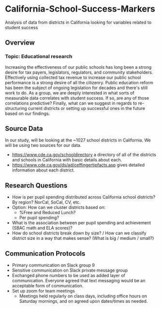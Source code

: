 # California-School-Success-Markers

Analysis of data from districts in California looking for variables related to student success

## Overview

### Topic: Educational research

Increasing the effectiveness of our public schools has long been a strong desire for tax payers, legislators, regulators, and community stakeholders. Effectively using collected tax revenue to increase our public school performance is a strong desire of all the citizenry. Public education reform has been the subject of ongoing legislation for decades and there's still work to do. As a group, we are deeply interested in what sorts of measurable data correlates with student success. If so, are any of those correlations predictive? Finally, what can we suggest in regards to re-structuring current districts or setting up successful ones in the future based on our findings.

## Source Data

In our study, will be looking at the ~1027 school districts in California. We will be using two sources for our data.

* <https://www.cde.ca.gov/schooldirectory> a directory of all of the districts and schools in California with basic details about each.
* <https://www.cde.ca.gov/ds/ad/ceffingertipfacts.asp> gives detailed information about each district.

## Research Questions

* How is per pupil spending distributed across California school districts?
By region? NorCal, SoCal, CV, etc.
* Option: How can we cluster districts based on:
  * %Free and Reduced Lunch?
  * Per pupil spending?
* What is the association between per pupil spending and achievement (SBAC math and ELA scores)?
* How do school districts break down by size? / How can we classify district size in a way that makes sense? (What is big / medium / small?)

## Communication Protocols

* Primary communication on Slack group 9
* Sensitive communication on Slack private message group
* Exchanged phone numbers to be used as added layer of communication. Everyone agreed that text messaging would be an acceptable form of communication.
* Set up zoom for team meetings
  * Meetings held regularly on class days, including office hours on Saturday mornings, and on agreed upon dates/times as needed.
